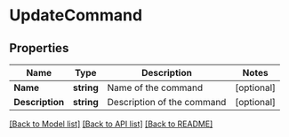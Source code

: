 # UpdateCommand

## Properties

Name | Type | Description | Notes
------------ | ------------- | ------------- | -------------
**Name** | **string** | Name of the command | [optional] 
**Description** | **string** | Description of the command | [optional] 

[[Back to Model list]](../README.md#documentation-for-models) [[Back to API list]](../README.md#documentation-for-api-endpoints) [[Back to README]](../README.md)


